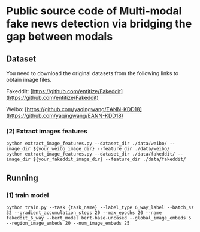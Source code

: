 
# Public source code of Multi-modal fake news detection via bridging the gap between modals



## Dataset


You need to download the original datasets from the following links to obtain image files.

Fakeddit: [https://github.com/entitize/Fakeddit](https://github.com/entitize/Fakeddit)

Weibo: [https://github.com/yaqingwang/EANN-KDD18](https://github.com/yaqingwang/EANN-KDD18)

### (2) Extract images features

```shell script
python extract_image_features.py --dataset_dir ./data/weibo/ --image_dir ${your_weibo_image_dir} --feature_dir ./data/weibo/
python extract_image_features.py --dataset_dir ./data/fakeddit/ --image_dir ${your_fakeddit_image_dir} --feature_dir ./data/fakeddit/
```

## Running

### (1) train model

```shell script
python train.py --task {task_name} --label_type 6_way_label --batch_sz 32 --gradient_accumulation_steps 20 --max_epochs 20 --name fakeddit_6_way --bert_model bert-base-uncased --global_image_embeds 5 --region_image_embeds 20 --num_image_embeds 25
```




